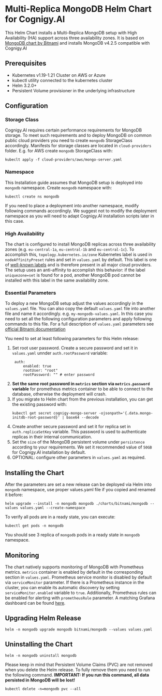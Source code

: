 # Multi-Replica MongoDB Helm Chart for Cognigy.AI
This Helm Chart installs a Multi-Replica MongoDB setup with High Availability (HA) support across three availability zones. It is based on [MongoDB chart by Bitnami](https://github.com/bitnami/charts/tree/master/bitnami/mongodb) and installs MongoDB v4.2.5 compatible with Cognigy.AI

## Prerequisites
- Kubernetes v1.19-1.21 Cluster on AWS or Azure 
- kubectl utility connected to the kubernetes cluster
- Helm 3.2.0+
- Persistent Volume provisioner in the underlying infrastructure

## Configuration 
### Storage Class
Cognigy.AI requires certain performance requirements for MongoDB storage. To meet such requirements and to deploy MongoDB on common public cloud providers you need to create `mongodb` StorageClass accordingly. Manifests for storage classes are located in `cloud-providers` folder. E.g. for AWS create `mongodb` StorageClass with:
   ```
   kubeclt apply -f cloud-providers/aws/mongo-server.yaml
   ```
### Namespace
This Installation guide assumes that MongoDB setup is deployed into `mongodb` namespace. Create `mongodb` namespace with:
```
kubectl create ns mongodb
```
If you need to place a deployment into another namespace, modify following commands accordingly. We suggest not to modify the deployment namespace as you will need to adapt Cognigy.AI installation scripts later in this case.

### High Availability
The chart is configured to install MongoDB replicas across three availability zones (e.g. `eu-central-1a`, `eu-central-1b` and `eu-central-1c`). To accomplish this, `topology.kubernetes.io/zone` Kubernetes label is used in `nodeAffinityPreset` rules and set in `values.yaml` by default. This label is one of [well-known labels](https://kubernetes.io/docs/reference/labels-annotations-taints/#topologykubernetesiozone) and is therefore present in all major cloud providers. The setup uses an anti-affinity to accomplish this behavior: if the label `uniquezone=set` is found for a pod, another MongoDB pod cannot be installed with this label in the same availability zone.

### Essential Parameters
To deploy a new MongoDB setup adjust the values accordingly in the `values.yaml` file. You can also copy the default `values.yaml` file into another file and name it accordingly. e.g. `my-mongodb-values.yaml`. In this case you need to set all the following configuration parameters and apply following commands to this file. For a full description of `values.yaml` parameters see [official Bitnami documentation](https://github.com/bitnami/charts/tree/master/bitnami/mongodb)

You need to set at least following parameters for this Helm release:
1. Set root user password. Create a secure password and set it in `values.yaml` unnder `auth.rootPassword` variable:
   ```
    auth:
        enabled: true
        rootUser: "root"
        rootPassword: "" # enter password

   ```
2. **Set the same root password in `metrics` section via `metrics.password` variable** for prometheus metrics container to be able to connect to the database, otherwise the deployment will crash. 
3. If you migrate to Helm chart from the previous installation, you can get the existing password with:
    ```
    kubectl get secret cognigy-mongo-server -ojsonpath='{.data.mongo-initdb-root-password}' | base64 --decode
    ```
4. Create another secure password and set it for replica set in `auth.replicaSetKey` variable. This password is used to authenticate replicas in their internal communication.
5. Set the `size` of the MongoDB persistent volume under `persistence` according to your requirements. We set it recommended value of `50GB` for Cognigy.AI installation by default.
6. OPTIONAL: configure other parameters in `values.yaml` as required. 

## Installing the Chart
After the parameters are set a new release can be deployed via Helm into `mongodb` namespace, use proper values.yaml file if you copied and renamed it before:
```
helm upgrade --install -n mongodb mongodb ./charts/bitnami/mongodb --values values.yaml --create-namespace
```
To verify all pods are in a ready state, you can execute:
```
kubectl get pods -n mongodb
```
You should see 3 replica of `mongodb` pods in a ready state in `mongodb` namespace.

## Monitoring
The chart natively supports monitoring of MongoDB with Prometheus metrics. `metrics` container is enabled by default in the corresponding section in `values.yaml`. Prometheus service monitor is disabled by default via `serviceMonitor` parameter. If there is a Prometheus instance in the cluster, you can enable its automatic discovery by setting `serviceMonitor.enabled` variable to `true`. Additionally, Prometheus rules can be enabled for alerting with `prometheusRule` parameter. A matching Grafana dashboard can be found [here](https://grafana.com/grafana/dashboards/7353).

## Upgrading    Helm Release
```
helm -n mongodb upgrade mongodb bitnami/mongodb --values values.yaml
```

## Uninstalling the Chart
```
helm -n mongodb uninstall mongodb
```
Please keep in mind that Persistent Volume Claims (PVC) are not removed when you delete the Helm release. To fully remove them you need to run the following command. **IMPORTANT: If you run this command, all data persisted in MongoDB will be lost!**
```
kubectl delete -n=mongodb pvc --all
```
